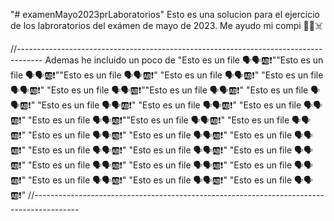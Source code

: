"# examenMayo2023prLaboratorios" 
Esto es una solucion para el ejercicio de los labroratorios del exámen de mayo de 2023. Me ayudo mi compi 🤖💀☠️


//------------------------------------------------------------------------------------
Ademas he incluido un poco de "Esto es un file 🗣️🗣️🆎❗""Esto es un file 🗣️🗣️🆎❗""Esto es un file 🗣️🗣️🆎❗"
"Esto es un file 🗣️🗣️🆎❗"
"Esto es un file 🗣️🗣️🆎❗"
"Esto es un file 🗣️🗣️🆎❗""Esto es un file 🗣️🗣️🆎❗"
"Esto es un file 🗣️🗣️🆎❗"
"Esto es un file 🗣️🗣️🆎❗"
"Esto es un file 🗣️🗣️🆎❗"
"Esto es un file 🗣️🗣️🆎❗"
"Esto es un file 🗣️🗣️🆎❗""Esto es un file 🗣️🗣️🆎❗"
"Esto es un file 🗣️🗣️🆎❗"
"Esto es un file 🗣️🗣️🆎❗"
"Esto es un file 🗣️🗣️🆎❗"
"Esto es un file 🗣️🗣️🆎❗"
"Esto es un file 🗣️🗣️🆎❗"
"Esto es un file 🗣️🗣️🆎❗"
"Esto es un file 🗣️🗣️🆎❗"
"Esto es un file 🗣️🗣️🆎❗"
"Esto es un file 🗣️🗣️🆎❗"
"Esto es un file 🗣️🗣️🆎❗"
"Esto es un file 🗣️🗣️🆎❗"
"Esto es un file 🗣️🗣️🆎❗"
"Esto es un file 🗣️🗣️🆎❗"
//-----------------------------------------------------------------------------------------
